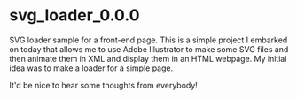 # svg_loader_0.0.0
SVG loader sample for a front-end page.
This is a simple project I embarked on today that allows me to use Adobe Illustrator to make some SVG files and then animate them in XML and display them in an HTML webpage. My initial idea was to make a loader for a simple page.

It'd be nice to hear some thoughts from everybody!
